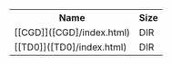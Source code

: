 <table>
<tr><th>Name</th><th>Size</th></tr>
<tr><td>
[[CGD]]([CGD]/index.html)
</td><td>DIR</td></tr>
<tr><td>
[[TD0]]([TD0]/index.html)
</td><td>DIR</td></tr>
</table>

